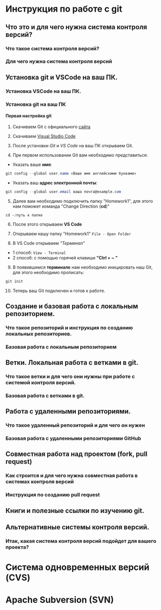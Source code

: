 # Инструкция по работе с git

## Что это и для чего нужна система контроля версий?

### Что такое система контроля версий?

### Для чего нужна система контроля версий

## Установка git и VSCode на ваш ПК.

### Установка VSCode на ваш ПК.

### Установка git на ваш ПК

#### Первая настройка git
1. Скачиваем Git с официального [сайта](https://git-scm.com/downloads)

2. Скачиваем [Visual Studio Code](https://code.visualstudio.com/Download)

3. После установки *Git* и *VS Code* на ваш ПК открываем Git.

4. При первом использовании Git вам необходимо представиться:
* Указать ваше __имя__:
```csharp
git config --global user.name «Ваше имя английскими буквами»
```
* Указать ваш __адрес электронной почты__:
```csharp
git config --global user.email ваша почта@example.com
```
5. Далее вам необходимо подключить папку "Homework1", для этого нам поможет команда "Change Direction (__cd__)"
```csharp
cd ~/путь к папке
```
6. После этого открываем __VS Code__

7. Открываем нашу папку "Homework1" 
``File - Open Folder`` 
8. В VS Code открываем *"Терминал"*
* 1 способ: ``View - Terminal`` 
* 2 способ: с помощью горячей клавиши __"Ctrl + ~ "__ 

9. В появившемся __терминале__ нам необходимо иницировать наш Git, для этого необходимо прописать:
```csharp
git init 
```
10. Теперь ваш Git подключен и готов к работе. 
## Создание и базовая работа с локальным репозиторием.

### Что такое репозиторий и инструкция по созданию локальных репозиториев.

### Базовая работа с локальным репозиторием

## Ветки. Локальная работа с ветками в git.

### Что такое ветки и для чего они нужны при работе с системой контроля версий.

### Базовая работа с ветками в git.

## Работа с удаленными репозиториями.

### Что такое удаленный репозиторий и для чего он нужен

### Базовая работа с удаленными репозиториями GitHub

## Совместная работа над проектом (fork, pull request)

### Как строится и для чего нужна совместная работа в системах контроля версий

### Инструкция по созданию pull request

## Книги и полезные ссылки по изучению git.

## Альтернативные системы контроля версий.

### Итак, какая система контроля версий подойдет для вашего проекта?

# Система одновременных версий (CVS)

# Apache Subversion (SVN)

